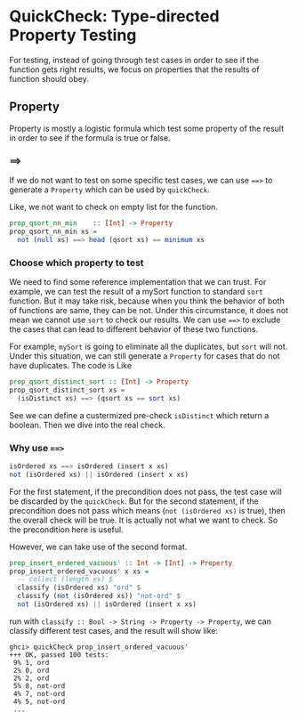 # QuickCheck: Type-directed Property Testing

For testing, instead of going through test cases in order to see if the function
gets right results, we focus on properties that the results of function should
obey.

## Property

Property is mostly a logistic formula which test some property of the result in
order to see if the formula is true or false.

### ==>
If we do not want to test on some specific test cases, we can use `==>` to
generate a `Property` which can be used by `quickCheck`.

Like, we not want to check on empty list for the function.
```haskell
prop_qsort_nn_min    :: [Int] -> Property
prop_qsort_nn_min xs =
  not (null xs) ==> head (qsort xs) == minimum xs
```

### Choose which property to test

We need to find some reference implementation that we can trust. For example,
we can test the result of a mySort function to standard `sort` function. But
it may take risk, because when you think the behavior of both of functions are
same, they can be not. Under this circumstance, it does not mean we cannot use
`sort` to check our results. We can use `==>` to exclude the cases that can lead
to different behavior of these two functions.

For example, `mySort` is going to eliminate all the duplicates, but `sort` will
not. Under this situation, we can still generate a `Property` for cases that do
not have duplicates. The code is Like
```haskell
prop_qsort_distinct_sort :: [Int] -> Property
prop_qsort_distinct_sort xs =
  (isDistinct xs) ==> (qsort xs == sort xs)
```
See we can define a custermized pre-check `isDistinct` which return a boolean.
Then we dive into the real check.

### Why use `==>`

```haskell
isOrdered xs ==> isOrdered (insert x xs)
not (isOrdered xs) || isOrdered (insert x xs)
```
For the first statement, if the precondition does not pass, the test case will
be discarded by the `quickCheck`. But for the second statement, if the
precondition does not pass which means (`not (isOrdered xs)` is true), then the
overall check will be true. It is actually not what we want to check. So the
precondition here is useful.

However, we can take use of the second format.
```haskell
prop_insert_ordered_vacuous' :: Int -> [Int] -> Property
prop_insert_ordered_vacuous' x xs =
  -- collect (length xs) $
  classify (isOrdered xs) "ord" $
  classify (not (isOrdered xs)) "not-ord" $
  not (isOrdered xs) || isOrdered (insert x xs)
```
run with `classify :: Bool -> String -> Property -> Property`, we can classify
different test cases, and the result will show like:
```text
ghci> quickCheck prop_insert_ordered_vacuous'
+++ OK, passed 100 tests:
 9% 1, ord
 2% 0, ord
 2% 2, ord
 5% 8, not-ord
 4% 7, not-ord
 4% 5, not-ord
 ...
```
